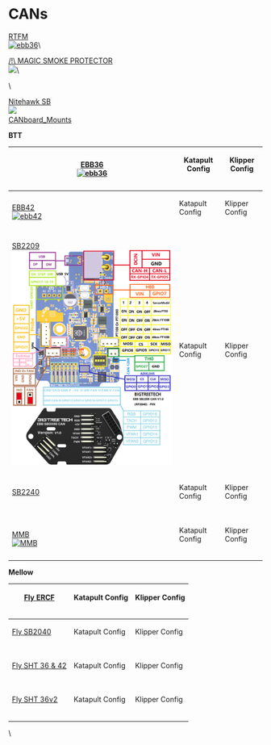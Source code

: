 # CANs

[RTFM\
![ebb36](https://camo.githubusercontent.com/b4a0cd4d9fe8061f274e23039525f986246b5eac7fcc118fa6eaa00324bd8e9d/68747470733a2f2f6d656469612e666f72676563646e2e6e65742f617661746172732f3130312f3937382f3633363332373035393536313835383232392e706e67)](https://canbus.esoterical.online/)\\

[/!\ MAGIC SMOKE PROTECTOR\
![](https://camo.githubusercontent.com/46bdb027ebc9c6bb10ae2a32ea9025fa9e71244503cd03c7bda5caeb5db6eaaf/68747470733a2f2f6d656469612e7072696e7461626c65732e636f6d2f6d656469612f7072696e74732f3634323030312f696d616765732f353037303235385f63336163613866632d643931302d346364382d393163392d3433316437383835646632315f65383738343964332d336439632d346663612d386231332d3334623436363661656139312f7468756d62732f696e736964652f31323830783936302f6a70672f70726f74332e77656270)](https://www.printables.com/fr/model/642001-voron-stealthburner-sb2209-misalignment-protector)\\

\\

[Nitehawk SB\
![](https://github.com/MotorDynamicsLab/Nitehawk-SB/raw/master/Images/nitehawk_sb_logo.svg)](https://github.com/MotorDynamicsLab/Nitehawk-SB)\
[CANboard\_Mounts](https://github.com/KayosMaker/CANboard_Mounts)

**BTT**



| <p><a href="https://github.com/bigtreetech/EBB/tree/master/EBB%20CAN%20V1.1%20(STM32G0B1)/EBB36%20CAN%20V1.1">EBB36<br><img src="https://github.com/bigtreetech/EBB/raw/master/EBB%20CAN%20V1.0%20(STM32F072)/EBB36%20CAN%20V1.0/Hardware/EBB36%20CAN%20V1.0-PIN.png" alt="ebb36"></a></p>                                        | <p>Katapult Config<br><a href="https://canbus.esoterical.online/toolhead_flashing/common_hardware/BigTreeTech%20EBB36%20V1.2/README.html"><img src="https://user-images.githubusercontent.com/124253477/228764838-d75c7bc4-a27f-4c3a-b6c8-ef0e78f49f4f.png" alt=""></a></p>                                                                                                                                                                                                                                                                                                                                                                                                                                                                                                                                                                                                                                                                                                            | <p>Klipper Config<br><a href="https://canbus.esoterical.online/toolhead_flashing/common_hardware/BigTreeTech%20EBB36%20V1.2/README.html"><img src="https://user-images.githubusercontent.com/124253477/221349102-cd2f4060-9c29-44aa-b722-9883262b2fc3.png" alt=""></a></p>                                                                                                                                                                                                                                                                                                                                                                                                                                                                                                                                                                                                                                                                                                            |
| --------------------------------------------------------------------------------------------------------------------------------------------------------------------------------------------------------------------------------------------------------------------------------------------------------------------------------- | -------------------------------------------------------------------------------------------------------------------------------------------------------------------------------------------------------------------------------------------------------------------------------------------------------------------------------------------------------------------------------------------------------------------------------------------------------------------------------------------------------------------------------------------------------------------------------------------------------------------------------------------------------------------------------------------------------------------------------------------------------------------------------------------------------------------------------------------------------------------------------------------------------------------------------------------------------------------------------------- | ------------------------------------------------------------------------------------------------------------------------------------------------------------------------------------------------------------------------------------------------------------------------------------------------------------------------------------------------------------------------------------------------------------------------------------------------------------------------------------------------------------------------------------------------------------------------------------------------------------------------------------------------------------------------------------------------------------------------------------------------------------------------------------------------------------------------------------------------------------------------------------------------------------------------------------------------------------------------------------- |
| <p><a href="https://github.com/bigtreetech/EBB/tree/master/EBB%20CAN%20V1.1%20(STM32G0B1)/EBB42%20CAN%20V1.1">EBB42<br><img src="https://github.com/bigtreetech/EBB/raw/master/EBB%20CAN%20V1.0%20(STM32F072)/EBB42%20CAN%20V1.0/Hardware/EBB42%20CAN%20V1.0-PIN.png" alt="ebb42"></a></p>                                        | <p>Katapult Config<br><a href="https://canbus.esoterical.online/toolhead_flashing/common_hardware/BigTreeTech%20EBB42%20V1.2/README.html"><img src="https://user-images.githubusercontent.com/124253477/228764838-d75c7bc4-a27f-4c3a-b6c8-ef0e78f49f4f.png" alt=""></a></p>                                                                                                                                                                                                                                                                                                                                                                                                                                                                                                                                                                                                                                                                                                            | <p>Klipper Config<br><a href="https://canbus.esoterical.online/toolhead_flashing/common_hardware/BigTreeTech%20EBB42%20V1.2/README.html"><img src="https://user-images.githubusercontent.com/124253477/221349102-cd2f4060-9c29-44aa-b722-9883262b2fc3.png" alt=""></a></p>                                                                                                                                                                                                                                                                                                                                                                                                                                                                                                                                                                                                                                                                                                            |
| <p><a href="https://github.com/bigtreetech/EBB/tree/master/EBB%20SB2209%20CAN%20(RP2040)">SB2209<br><img src="https://github.com/bigtreetech/EBB/raw/master/EBB%20SB2209%20CAN%20(RP2040)/Hardware/EBB%20SB2209%20CAN%20V1.0%EF%BC%88RP2040%EF%BC%89-Pin.png" alt=""></a></p>                                                     | <p>Katapult Config<br><a href="https://canbus.esoterical.online/toolhead_flashing/common_hardware/BigTreeTech%20SB2209%20(RP2040)/README.html"><img src="https://private-user-images.githubusercontent.com/124253477/299165331-3b1a7a33-48ce-4136-8a0f-0aad49d65f76.png?jwt=eyJhbGciOiJIUzI1NiIsInR5cCI6IkpXVCJ9.eyJpc3MiOiJnaXRodWIuY29tIiwiYXVkIjoicmF3LmdpdGh1YnVzZXJjb250ZW50LmNvbSIsImtleSI6ImtleTUiLCJleHAiOjE3NDM0MzAwNzksIm5iZiI6MTc0MzQyOTc3OSwicGF0aCI6Ii8xMjQyNTM0NzcvMjk5MTY1MzMxLTNiMWE3YTMzLTQ4Y2UtNDEzNi04YTBmLTBhYWQ0OWQ2NWY3Ni5wbmc_WC1BbXotQWxnb3JpdGhtPUFXUzQtSE1BQy1TSEEyNTYmWC1BbXotQ3JlZGVudGlhbD1BS0lBVkNPRFlMU0E1M1BRSzRaQSUyRjIwMjUwMzMxJTJGdXMtZWFzdC0xJTJGczMlMkZhd3M0X3JlcXVlc3QmWC1BbXotRGF0ZT0yMDI1MDMzMVQxNDAyNTlaJlgtQW16LUV4cGlyZXM9MzAwJlgtQW16LVNpZ25hdHVyZT0zNjA3MDkzNTljMDQzYTFkMjQ4ZDQxZjdlZTE2YWUzYmVlN2I4OTZiZDhiOGNmODVjNTc2YWVlZDQwNzUxMzkwJlgtQW16LVNpZ25lZEhlYWRlcnM9aG9zdCJ9.OVtwi4fbPbmZ6fxHMNXZboxOVvSTRS6maCm-iHu5y1E" alt=""></a></p> | <p>Klipper Config<br><a href="https://canbus.esoterical.online/toolhead_flashing/common_hardware/BigTreeTech%20SB2209%20(RP2040)/README.html"><img src="https://private-user-images.githubusercontent.com/124253477/277043232-aac98e3a-472f-4934-9000-13de6e66849e.png?jwt=eyJhbGciOiJIUzI1NiIsInR5cCI6IkpXVCJ9.eyJpc3MiOiJnaXRodWIuY29tIiwiYXVkIjoicmF3LmdpdGh1YnVzZXJjb250ZW50LmNvbSIsImtleSI6ImtleTUiLCJleHAiOjE3NDM0MzAwNzksIm5iZiI6MTc0MzQyOTc3OSwicGF0aCI6Ii8xMjQyNTM0NzcvMjc3MDQzMjMyLWFhYzk4ZTNhLTQ3MmYtNDkzNC05MDAwLTEzZGU2ZTY2ODQ5ZS5wbmc_WC1BbXotQWxnb3JpdGhtPUFXUzQtSE1BQy1TSEEyNTYmWC1BbXotQ3JlZGVudGlhbD1BS0lBVkNPRFlMU0E1M1BRSzRaQSUyRjIwMjUwMzMxJTJGdXMtZWFzdC0xJTJGczMlMkZhd3M0X3JlcXVlc3QmWC1BbXotRGF0ZT0yMDI1MDMzMVQxNDAyNTlaJlgtQW16LUV4cGlyZXM9MzAwJlgtQW16LVNpZ25hdHVyZT01OTFiNjM0MTM1NDA5YWRmYTRhMGYwNGU5NDU3MWFlZWNkMTQwNWMxMGZhMGQzYzA1YzNlOGY4MjI5MWIwZWFhJlgtQW16LVNpZ25lZEhlYWRlcnM9aG9zdCJ9.LVWVHiJDxJzuIB1sLvoyhkV9OCPxYUiNmEJ31pQQvUY" alt=""></a></p> |
| <p><a href="https://github.com/bigtreetech/EBB/tree/master/EBB%20SB2240_2209%20CAN">SB2240<br><img src="https://github.com/bigtreetech/EBB/raw/master/EBB%20SB2240_2209%20CAN/SB2240/Hardware/SB2240.png" alt=""></a></p>                                                                                                         | <p>Katapult Config<br><a href="https://canbus.esoterical.online/toolhead_flashing/common_hardware/BigTreeTech%20SB2209%20and%20SB2240/README.html"><img src="https://user-images.githubusercontent.com/124253477/228764307-36da2c3a-393d-43d9-b370-4eb31d231c27.png" alt=""></a></p>                                                                                                                                                                                                                                                                                                                                                                                                                                                                                                                                                                                                                                                                                                   | <p>Klipper Config<br><a href="https://canbus.esoterical.online/toolhead_flashing/common_hardware/BigTreeTech%20SB2209%20and%20SB2240/README.html"><img src="https://user-images.githubusercontent.com/124253477/221349102-cd2f4060-9c29-44aa-b722-9883262b2fc3.png" alt=""></a></p>                                                                                                                                                                                                                                                                                                                                                                                                                                                                                                                                                                                                                                                                                                   |
| <p><a href="https://github.com/bigtreetech/MMB">MMB<br><img src="https://camo.githubusercontent.com/60ab99f20172b997fb21ad404d387bdbcf7c42122d738ee980e379151ec57c82/68747470733a2f2f626971752e65717569706d656e742f63646e2f73686f702f66696c65732f4d4d4243414e56312e305f32303233303832345f345f363530782e706e67" alt="MMB"></a></p> | <p>Katapult Config<br><a href="https://canbus.esoterical.online/toolhead_flashing/common_hardware/BigTreeTech%20MMB%20CAN%20V1.0/README.html"><img src="https://private-user-images.githubusercontent.com/124253477/284476683-649a5bb8-f35f-42fc-b643-02341e1f4d05.png?jwt=eyJhbGciOiJIUzI1NiIsInR5cCI6IkpXVCJ9.eyJpc3MiOiJnaXRodWIuY29tIiwiYXVkIjoicmF3LmdpdGh1YnVzZXJjb250ZW50LmNvbSIsImtleSI6ImtleTUiLCJleHAiOjE3NDM0MzAwNzksIm5iZiI6MTc0MzQyOTc3OSwicGF0aCI6Ii8xMjQyNTM0NzcvMjg0NDc2NjgzLTY0OWE1YmI4LWYzNWYtNDJmYy1iNjQzLTAyMzQxZTFmNGQwNS5wbmc_WC1BbXotQWxnb3JpdGhtPUFXUzQtSE1BQy1TSEEyNTYmWC1BbXotQ3JlZGVudGlhbD1BS0lBVkNPRFlMU0E1M1BRSzRaQSUyRjIwMjUwMzMxJTJGdXMtZWFzdC0xJTJGczMlMkZhd3M0X3JlcXVlc3QmWC1BbXotRGF0ZT0yMDI1MDMzMVQxNDAyNTlaJlgtQW16LUV4cGlyZXM9MzAwJlgtQW16LVNpZ25hdHVyZT1kZjQ0MDI1NDY5ZGVkMzFiZjI3YzFmMGUwYTkyZjhkMzkzMTZkMmQ5NDU5MzdmNjgyNTYyZjA5NTAzZGY2NTE3JlgtQW16LVNpZ25lZEhlYWRlcnM9aG9zdCJ9.6LgZHihAkeJqZYLMVwDVRNzN0Xa7jz7defHPxpoJw-o" alt=""></a></p>  | <p>Klipper Config<br><a href="https://canbus.esoterical.online/toolhead_flashing/common_hardware/BigTreeTech%20MMB%20CAN%20V1.0/README.html"><img src="https://private-user-images.githubusercontent.com/124253477/284476305-ef7f82f2-b5b9-469d-b1aa-9bad94a4c949.png?jwt=eyJhbGciOiJIUzI1NiIsInR5cCI6IkpXVCJ9.eyJpc3MiOiJnaXRodWIuY29tIiwiYXVkIjoicmF3LmdpdGh1YnVzZXJjb250ZW50LmNvbSIsImtleSI6ImtleTUiLCJleHAiOjE3NDM0MzAwNzksIm5iZiI6MTc0MzQyOTc3OSwicGF0aCI6Ii8xMjQyNTM0NzcvMjg0NDc2MzA1LWVmN2Y4MmYyLWI1YjktNDY5ZC1iMWFhLTliYWQ5NGE0Yzk0OS5wbmc_WC1BbXotQWxnb3JpdGhtPUFXUzQtSE1BQy1TSEEyNTYmWC1BbXotQ3JlZGVudGlhbD1BS0lBVkNPRFlMU0E1M1BRSzRaQSUyRjIwMjUwMzMxJTJGdXMtZWFzdC0xJTJGczMlMkZhd3M0X3JlcXVlc3QmWC1BbXotRGF0ZT0yMDI1MDMzMVQxNDAyNTlaJlgtQW16LUV4cGlyZXM9MzAwJlgtQW16LVNpZ25hdHVyZT0zYmU1YWUyMTQ1YTZlNjY1YjRjOTExNWM4OTQ0Y2YzZGU5YjUyNzFiZjEwMTFhZGU4ZTNmZjg4NTg0Y2JlNGZhJlgtQW16LVNpZ25lZEhlYWRlcnM9aG9zdCJ9.6BNXBWukvXtXbXEstCpLZOw1ZTKVHxEiWmtKN0I2-Z8" alt=""></a></p>  |

**Mellow**



| <p><a href="https://github.com/bigtreetech/MMB">Fly ERCF<br><img src="https://camo.githubusercontent.com/d46cfd3475485134e418ec9490d4c06d766e907f27cb3ebc3dfcce81df7b335e/68747470733a2f2f63616e6275732e65736f7465726963616c2e6f6e6c696e652f746f6f6c686561645f666c617368696e672f636f6d6d6f6e5f68617264776172652f4d656c6c6f77253230466c79253230455243462f696d672f6466752d6d6f64652e706e67" alt=""></a></p> | <p>Katapult Config<br><a href="https://canbus.esoterical.online/toolhead_flashing/common_hardware/Mellow%20Fly%20ERCF/README.html"><img src="https://camo.githubusercontent.com/1706611a26fe8c7e189ecf9d37059a8f1c074adda2aad947c973ca057c356a49/68747470733a2f2f63616e6275732e65736f7465726963616c2e6f6e6c696e652f746f6f6c686561645f666c617368696e672f636f6d6d6f6e5f68617264776172652f4d656c6c6f77253230466c79253230455243462f696d672f63616e626f6f742e706e67" alt=""></a></p> | <p>Klipper Config<br><a href="https://canbus.esoterical.online/toolhead_flashing/common_hardware/Mellow%20Fly%20ERCF/README.html"><img src="https://camo.githubusercontent.com/6c3168e0acdee9bcaa1fcc365cde4a0a94dd4612e8cb4d3c7c992dc841a2b438/68747470733a2f2f63616e6275732e65736f7465726963616c2e6f6e6c696e652f746f6f6c686561645f666c617368696e672f636f6d6d6f6e5f68617264776172652f4d656c6c6f77253230466c79253230455243462f696d672f6b6c69707065722d63616e626f6f742e706e67" alt=""></a></p> |
| --------------------------------------------------------------------------------------------------------------------------------------------------------------------------------------------------------------------------------------------------------------------------------------------------------------------------------------------------------------------------------------------------------- | ------------------------------------------------------------------------------------------------------------------------------------------------------------------------------------------------------------------------------------------------------------------------------------------------------------------------------------------------------------------------------------------------------------------------------------------------------------------------------ | --------------------------------------------------------------------------------------------------------------------------------------------------------------------------------------------------------------------------------------------------------------------------------------------------------------------------------------------------------------------------------------------------------------------------------------------------------------------------------------------- |
| <p><a href="https://github.com/Mellow-3D/Fly-SB2040">Fly SB2040<br><img src="https://camo.githubusercontent.com/481a4b06f7ee7ebfcecea547888d682e2ac84217df1e2c083dc30bb262de11b2/68747470733a2f2f6d2e6d656469612d616d617a6f6e2e636f6d2f696d616765732f492f36314935766e4b3038444c2e5f41435f5546313030302c313030305f514c38305f2e6a7067" alt=""></a></p>                                                      | <p>Katapult Config<br><a href="https://canbus.esoterical.online/toolhead_flashing/common_hardware/Mellow%20Fly%20SB2040/README.html"><img src="https://user-images.githubusercontent.com/124253477/228765757-5a8bab71-6f57-4467-8400-4bbb9d37e2f6.png" alt=""></a></p>                                                                                                                                                                                                         | <p>Klipper Config<br><a href="https://canbus.esoterical.online/toolhead_flashing/common_hardware/Mellow%20Fly%20SB2040/README.html"><img src="https://user-images.githubusercontent.com/124253477/221348650-b9f2749e-0f3b-44b4-b34a-a57bd8beb706.png" alt=""></a></p>                                                                                                                                                                                                                         |
| <p><a href="https://github.com/Mellow-3D/Klipper-CAN-Toolboards">Fly SHT 36 &#x26; 42<br><img src="https://camo.githubusercontent.com/b115a942d4d8647f8bf27123dd7dc08ef24774a916291c1bc307c24dcb202d11/68747470733a2f2f616530312e616c6963646e2e636f6d2f6b662f5338633663363232346261306434613734623438303835316335366362373632657a2e6a70675f363430783634305139302e6a70675f2e77656270" alt=""></a></p>      | <p>Katapult Config<br><a href="https://canbus.esoterical.online/toolhead_flashing/common_hardware/Mellow%20Fly%20SHT36%20and%20SHT42/README.html"><img src="https://user-images.githubusercontent.com/124253477/228767194-0ee2d789-13b2-44f4-99aa-f0a7f750c99c.png" alt=""></a></p>                                                                                                                                                                                            | <p>Klipper Config<br><a href="https://canbus.esoterical.online/toolhead_flashing/common_hardware/Mellow%20Fly%20SHT36%20and%20SHT42/README.html"><img src="https://user-images.githubusercontent.com/124253477/221396323-83dd84e5-b661-4472-8074-ea45aa19dced.png" alt=""></a></p>                                                                                                                                                                                                            |
| <p><a href="https://github.com/Mellow-3D/Klipper-CAN-Toolboards">Fly SHT 36v2<br><img src="https://camo.githubusercontent.com/d08304adc593181ae3bbe5ac75175bbcf1806859fc8d45fdbae62e5e825c648e/68747470733a2f2f6d656c6c6f772d33642e6769746875622e696f2f696d616765732f666c792d73687433365f76322f73687433365f76322e706e67" alt=""></a></p>                                                                  | <p>Katapult Config<br><a href="https://canbus.esoterical.online/toolhead_flashing/common_hardware/Mellow%20Fly%20SHT36v2/README.html"><img src="https://user-images.githubusercontent.com/124253477/228767706-e14d572a-b0de-4445-9c7c-11276fc8c4a7.png" alt=""></a></p>                                                                                                                                                                                                        | <p>Klipper Config<br><a href="https://canbus.esoterical.online/toolhead_flashing/common_hardware/Mellow%20Fly%20SHT36v2/README.html"><img src="https://user-images.githubusercontent.com/124253477/221396540-52695957-90f7-4f01-9d7d-130a76a81ee8.png" alt=""></a></p>                                                                                                                                                                                                                        |

\
